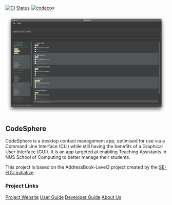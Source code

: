 [![CI Status](https://github.com/AY2324S1-CS2103T-W15-4/tp/workflows/Java%20CI/badge.svg)](https://github.com/AY2324S1-CS2103T-W15-4/tp/actions)
[![codecov](https://codecov.io/gh/AY2324S1-CS2103T-W15-4/tp/graph/badge.svg?token=6MDQ56W5QU)](https://codecov.io/gh/AY2324S1-CS2103T-W15-4/tp)

![Ui](docs/images/course_display.png)

## CodeSphere
CodeSphere is a desktop contact management app, optimised for use via a Command Line Interface (CLI)
while still having the benefits of a Graphical User Interface (GUI).
It is an app targeted at enabling Teaching Assistants in NUS School of Computing to better manage their students.

This project is based on the AddressBook-Level3 project created by the [SE-EDU initiative](https://se-education.org).

### Project Links
[Project Website](https://ay2324s1-cs2103t-w15-4.github.io/tp/)
[User Guide](https://ay2324s1-cs2103t-w15-4.github.io/tp/UserGuide.html)
[Developer Guide](https://ay2324s1-cs2103t-w15-4.github.io/tp/DeveloperGuide.html)
[About Us](https://ay2324s1-cs2103t-w15-4.github.io/tp/AboutUs.html)

